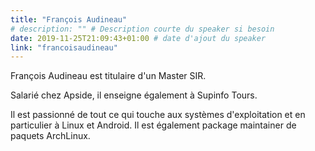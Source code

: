 ```yaml
---
title: "François Audineau"
# description: "" # Description courte du speaker si besoin
date: 2019-11-25T21:09:43+01:00 # date d'ajout du speaker
link: "francoisaudineau"
---
```

François Audineau est titulaire d'un Master SIR. 

Salarié chez Apside, il enseigne également à Supinfo Tours. 

Il est passionné de tout ce qui touche aux systèmes d'exploitation et en particulier à Linux et Android. Il est également package maintainer de paquets ArchLinux.